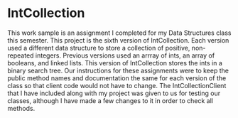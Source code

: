 # IntCollection
This work sample is an assignment I completed for my Data Structures class this semester.  This project is the sixth version of IntCollection.  Each version used a different data structure to store a collection of positive, non-repeated integers.  Previous versions used an arrray of ints, an array of booleans, and linked lists.  This version of IntCollection stores the ints in a binary search tree.  Our instructions for these assignments were to keep the public method names and documentation the same for each version of the class so that client code would not have to change.  The IntCollectionClient that I have included along with my project was given to us for testing our classes, although I have made a few changes to it in order to check all methods.

